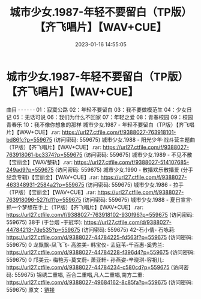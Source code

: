 ﻿---
title: 城市少女.1987-年轻不要留白（TP版）【齐飞唱片】【WAV+CUE】
date: 2023-01-16 14:55:05
categories: WAV车载音乐、镜像
tags: 华语中文
---
# 城市少女.1987-年轻不要留白（TP版）【齐飞唱片】【WAV+CUE】

曲目
· · · · · ·
01：寂寞公路
02：年轻不要留白
03：我不要做模范生
04：少女日记
05：无话可说
06：我们为什么不回家
07：年轻之爱
08：青春校园
09：校园青春乐
10：我不像你想象的那样
城市少女.1987 - 年轻不要留白（TP版）【齐飞唱片】【WAV+CUE】.rar: https://url27.ctfile.com/f/9388027-763918101-bd86fc?p=559675
(访问密码: 559675)
城市少女.1988 - 阳光少年·战斗营主题曲（TP版）【齐飞唱片】【WAV+CUE】.rar: https://url27.ctfile.com/f/9388027-763918061-bc3374?p=559675
(访问密码: 559675)
城市少女.1989 - 不见不散【宝丽金】【WAV整轨】.rar: https://url27.ctfile.com/f/9388027-514107685-249ad9?p=559675
(访问密码: 559675)
城市少女.1990 - 散播欢乐散播爱 (分手纪念专辑)【宝丽金】【WAV+CUE】.rar: https://url27.ctfile.com/f/9388027-463348931-2584a2?p=559675
(访问密码: 559675)
城市少女.1986 - 拉手（TP版）【宝丽金】【WAV+CUE】.rar: https://url27.ctfile.com/f/9388027-763918096-527fd1?p=559675
(访问密码: 559675)
城市少女.1988 - 夏日宣言·抓一个梦想在手上（TP版）【齐飞唱片】【WAV+CUE】.rar: https://url27.ctfile.com/f/9388027-763918102-930f96?p=559675
(访问密码: 559675)
38于 (于台烟 -于冠华): https://url27.ctfile.com/d/9388027-44784213-7de535?p=559675
(访问密码: 559675)
42-石小倩- 石咏莉: https://url27.ctfile.com/d/9388027-44784225-fd563f?p=559675
(访问密码: 559675)
0 龙飘飘-凤飞飞- 高胜美- 韩宝仪- 孟庭苇-千百惠-奚秀兰: https://url27.ctfile.com/d/9388027-44784228-f396d4?p=559675
(访问密码: 559675)
0 邝美云- 梅艳芳-莫文蔚- 萧亚轩- 孙燕姿-辛晓琪-容祖儿: https://url27.ctfile.com/d/9388027-44784234-c580cd?p=559675
(访问密码: 559675)
锦绣二重唱, 百合二重唱,凡人二重唱,南方二重: https://url27.ctfile.com/d/9388027-49684162-8c85fa?p=559675
(访问密码: 559675)
原文：[链接](https://blog.sina.com.cn/s/blog_1647c7e76010310pj.html)